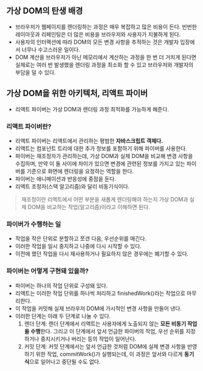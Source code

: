 ## 가상 DOM의 탄생 배경

- 브라우저가 웹페이지를 렌더링하는 과정은 매우 복잡하고 많은 비용이 든다. 빈번한 레이아웃과 리페인팅은 더 많은 비용을 브라우저와 사용자가 지불하게 된다.
- 사용자의 인터랙션에 따라 DOM의 모든 변경 사항을 추적하는 것은 개발자 입장에서 너무나 수고스러운 일이다.
- DOM 계산을 브라우저가 아닌 메모리에서 계산하는 과정을 한 번 더 거치게 된다면 실제로는 여러 번 발생했을 렌더링 과정을 최소화 할 수 있고 브라우저와 개발자의 부담을 덜 수 있다.

## 가상 DOM을 위한 아키텍처, 리액트 파이버

- 리액트 파이버는 가상 DOM과 렌더링 과정 최적화를 가능하게 해준다.

### 리액트 파이버란?

- 리액트 파이버는 리액트에서 관리하는 평범한 **자바스크립트 객체다.**
- 리액트는 컴포넌트 트리에 대한 추가 정보를 포함하기 위해 파이버를 사용한다.
- 파이버는 재조정자가 관리하는데, 가상 DOM과 실제 DOM을 비교해 변경 사항을 수집하며, 만약 이 둘 사이에 차이가 있으면 변경에 관련된 정보를 가지고 있는 파이버를 기준으로 화면에 렌더링을 요청하는 역할을 한다.
- 파이버는 애니매이션과 반응성에 중점을 둔다.
- 리액트 조정자(스택 알고리즘)와 달리 비동기식이다.

> 재조정이란 리액트에서 어떤 부분을 새롭게 렌더링해야 하는지 가상 DOM과 실제 DOM을 비교하는 작업(알고리즘)이라고 이해하면 된다.

### 파이버가 수행하는 일

- 작업을 작은 단위로 분할하고 쪼갠 다음, 우선순위를 매긴다.
- 이러한 작업을 일시 중지하고 나중에 다시 시작할 수 있다.
- 이전에 했던 작업을 다시 재사용하거나 필요하지 않은 경우에는 폐기할 수 있다.

### 파이버는 어떻게 구현돼 있을까?

- 파이버는 하나의 작업 단위로 구성돼 있다.
- 리액트는 이러한 작업 단위를 하나씩 처리하고 finishedWork()라는 작업으로 마무리한다.
- 이 작업을 커밋해 실제 브라우저 DOM에 가시적인 변경 사항을 만들어 낸다.
- 이러한 단계는 아래 두 단계로 나눌 수 있다.
  1. 렌더 단계: 렌더 단계에서 리액트는 사용자에게 노출되지 않는 **모든 비동기 작업을 수행**한다. 그리고 이 단계에서 앞서 언급한 파이버의 작업, 우선 순위를 지정하거나 중지시키거나 버리는 등의 작업이 일어난다.
  2. 커밋 단계: 커밋 단계에서는 앞서 언급한 것처럼 DOM에 실제 변경 사항을 반영하기 위한 작업, commitWork()가 실행되는데, 이 과정은 앞서와 다르게 **동기식**으로 일어나고 중단될 수도 없다.
